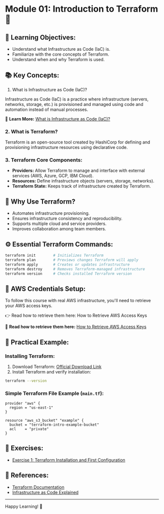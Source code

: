 # Module 01: Introduction to Terraform 🌱

## 📖 Learning Objectives:

* Understand what Infrastructure as Code (IaC) is.
* Familiarize with the core concepts of Terraform.
* Understand when and why Terraform is used.

## 📚 Key Concepts:

1. What is Infrastructure as Code (IaC)?

Infrastructure as Code (IaC) is a practice where infrastructure (servers, networks, storage, etc.) is provisioned and managed using code and automation instead of manual processes.

📘 **Learn More:** [What is Infrastructure as Code (IaC)?](iac-overview.md)

### 2. What is Terraform?

Terraform is an open-source tool created by HashiCorp for defining and provisioning infrastructure resources using declarative code.

### 3. Terraform Core Components:

* **Providers:** Allow Terraform to manage and interface with external services (AWS, Azure, GCP, IBM Cloud).
* **Resources:** Define infrastructure objects (servers, storage, networks).
* **Terraform State:** Keeps track of infrastructure created by Terraform.

## 🚀 Why Use Terraform?

* Automates infrastructure provisioning.
* Ensures infrastructure consistency and reproducibility.
* Supports multiple cloud and service providers.
* Improves collaboration among team members.

## ⚙️ Essential Terraform Commands:

```bash
terraform init        # Initializes Terraform
terraform plan        # Previews changes Terraform will apply
terraform apply       # Creates or updates infrastructure
terraform destroy     # Removes Terraform-managed infrastructure
terraform version     # Checks installed Terraform version
```

## 🔐 AWS Credentials Setup:

To follow this course with real AWS infrastructure, you'll need to retrieve your AWS access keys.

👉 Read how to retrieve them here: How to Retrieve AWS Access Keys

📘 **Read how to retrieve them here:** [How to Retrieve AWS Access Keys](aws-access.md)

## 📌 Practical Example:

### Installing Terraform:

1. Download Terraform: [Official Download Link](https://developer.hashicorp.com/terraform/downloads)
2. Install Terraform and verify installation:

```bash
terraform --version
```

### Simple Terraform File Example (`main.tf`):

```hcl
provider "aws" {
  region = "us-east-1"
}

resource "aws_s3_bucket" "example" {
  bucket = "terraform-intro-example-bucket"
  acl    = "private"
}
```

## 🚧 Exercises:

* [Exercise 1: Terraform Installation and First Configuration](exercises/exercise-1.md)

## 🔗 References:

* [Terraform Documentation](https://developer.hashicorp.com/terraform/docs)
* [Infrastructure as Code Explained](https://www.hashicorp.com/resources/what-is-infrastructure-as-code)

---

Happy Learning! 🚀
